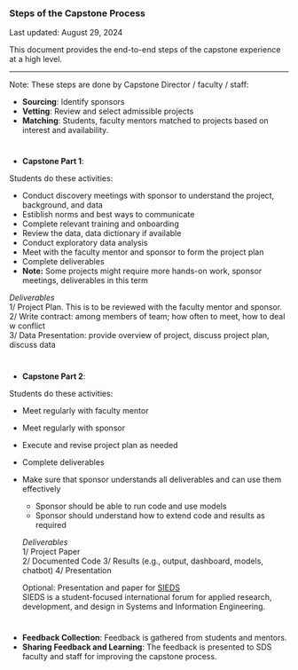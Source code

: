 ### Steps of the Capstone Process
Last updated: August 29, 2024

This document provides the end-to-end steps of the capstone experience at a high level.

---

Note: These steps are done by Capstone Director / faculty / staff:  
- **Sourcing**: Identify sponsors
- **Vetting**: Review and select admissible projects  
- **Matching**: Students, faculty mentors matched to projects based on interest and availability.

#

- **Capstone Part 1**:

Students do these activities:
  - Conduct discovery meetings with sponsor to understand the project, background, and data
  - Estiblish norms and best ways to communicate
  - Complete relevant training and onboarding
  - Review the data, data dictionary if available
  - Conduct exploratory data analysis
  - Meet with the faculty mentor and sponsor to form the project plan
  - Complete deliverables
  - **Note:** Some projects might require more hands-on work, sponsor meetings, deliverables in this term

  *Deliverables*  
  1/ Project Plan. This is to be reviewed with the faculty mentor and sponsor.
  2/ Write contract: among members of team; how often to meet, how to deal w conflict  
  3/ Data Presentation: provide overview of project, discuss project plan, discuss data  

#

- **Capstone Part 2**: 

Students do these activities:
- Meet regularly with faculty mentor
- Meet regularly with sponsor
- Execute and revise project plan as needed  
- Complete deliverables
- Make sure that sponsor understands all deliverables and can use them effectively
  - Sponsor should be able to run code and use models
  - Sponsor should understand how to extend code and results as required 

  *Deliverables*  
  1/ Project Paper  
  2/ Documented Code
  3/ Results (e.g., output, dashboard, models, chatbot)
  4/ Presentation  

  Optional: Presentation and paper for [SIEDS](https://engineering.virginia.edu/ieee-sieds)  
  SIEDS is a student-focused international forum for applied research, development, and design in Systems and Information Engineering. 

#

- **Feedback Collection**: Feedback is gathered from students and mentors.  
- **Sharing Feedback and Learning**: The feedback is presented to SDS faculty and staff for improving the capstone process.

#
